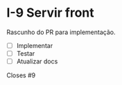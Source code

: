 # I-9 Servir front

Rascunho do PR para implementação.

- [ ] Implementar
- [ ] Testar
- [ ] Atualizar docs

Closes #9